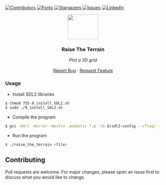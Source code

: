 [![Contributors][contributors-shield]][contributors-url]
[![Forks][forks-shield]][forks-url]
[![Stargazers][stars-shield]][stars-url]
[![Issues][issues-shield]][issues-url]
[![LinkedIn][linkedin-shield]][linkedin-url]


<p align="center">
  <img src="https://i.imgur.com/hnwTrBB.png" width="100" height="80">
  <h3 align="center">Raise The Terrain</h3>

  <p align="center">
        <em>Plot a 3D grid</em>
    <br /><br />
    <a href="https://github.com/fredhii/Python_Projects/issues">Report Bug</a>
    ·
    <a href="https://github.com/fredhii/Python_Projects/issues">Request Feature</a>
  </p>
</p>

### Usage
- Install SDL2 libraries
```sh
$ chmod 755 0_install_SDL2.sh
$ sudo ./0_install_SDL2.sh
```
- Compile the program
```sh
$ gcc -Wall -Werror -Wextra -pedantic *.c -lm $(sdl2-config --cflags --libs) -o raise_the_terrain
```
- Run the program
```sh
$ ./raise_the_terrain <file>
```

## Contributing
Pull requests are welcome. For major changes, please open an issue first to discuss what you would like to change.



[contributors-shield]: https://img.shields.io/github/contributors/fredhii/Raise_the_terrain?style=flat-square
[contributors-url]: https://github.com/fredhii/Raise_the_terrain/graphs/contributors
[forks-shield]: https://img.shields.io/github/forks/fredhii/Raise_the_terrain.svg?style=flat-square
[forks-url]: https://github.com/fredhii/Raise_the_terrain/network/members
[stars-shield]: https://img.shields.io/github/stars/fredhii/Raise_the_terrain.svg?style=flat-square
[stars-url]: https://github.com/fredhii/Raise_the_terrain/stargazers
[issues-shield]: https://img.shields.io/github/issues/fredhii/Raise_the_terrain?style=flat-square
[issues-url]: https://github.com/fredhii/Raise_the_terrain/issues
[linkedin-shield]: https://img.shields.io/badge/-LinkedIn-black.svg?style=flat-square&logo=linkedin&colorB=555
[linkedin-url]: https://linkedin.com/in/fredhii
